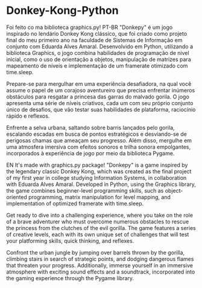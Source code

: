 # Donkey-Kong-Python
Foi feito co ma biblioteca graphics.py!
PT-BR
"Donkepy" é um jogo inspirado no lendário Donkey Kong clássico, que foi criado como projeto final do meu primeiro ano na faculdade de Sistemas de Informação em conjunto com Eduarda Alves Amaral. Desenvolvido em Python, utilizando a biblioteca Graphics, o jogo combina habilidades de programação de nivel inicial, como o uso de orientação a objetos, manipulação de matrizes para mapeamento de níveis e implementação de um framerate otimizado com time.sleep.

Prepare-se para mergulhar em uma experiência desafiadora, na qual você assume o papel de um corajoso aventureiro que precisa enfrentar inúmeros obstáculos para resgatar a princesa das garras do malvado gorila. O jogo apresenta uma série de níveis criativos, cada um com seu próprio conjunto único de desafios, que vão testar suas habilidades de plataforma, raciocínio rápido e reflexos.

Enfrente a selva urbana, saltando sobre barris lançados pelo gorila, escalando escadas em busca de pontos estratégicos e desviando-se de perigosas chamas que ameaçam seu progresso. Além disso, mergulhe em uma atmosfera imersiva com efeitos sonoros e trilha sonora empolgantes, incorporados à experiência de jogo por meio da biblioteca Pygame.

EN
It's made with graphics.py package!
"Donkepy" is a game inspired by the legendary classic Donkey Kong, which was created as the final project of my first year in college studying Information Systems, in collaboration with Eduarda Alves Amaral. Developed in Python, using the Graphics library, the game combines beginner-level programming skills, such as object-oriented programming, matrix manipulation for level mapping, and implementation of optimized framerate with time.sleep.

Get ready to dive into a challenging experience, where you take on the role of a brave adventurer who must overcome numerous obstacles to rescue the princess from the clutches of the evil gorilla. The game features a series of creative levels, each with its own unique set of challenges that will test your platforming skills, quick thinking, and reflexes.

Confront the urban jungle by jumping over barrels thrown by the gorilla, climbing stairs in search of strategic points, and dodging dangerous flames that threaten your progress. Additionally, immerse yourself in an immersive atmosphere with exciting sound effects and a soundtrack, incorporated into the gaming experience through the Pygame library.

